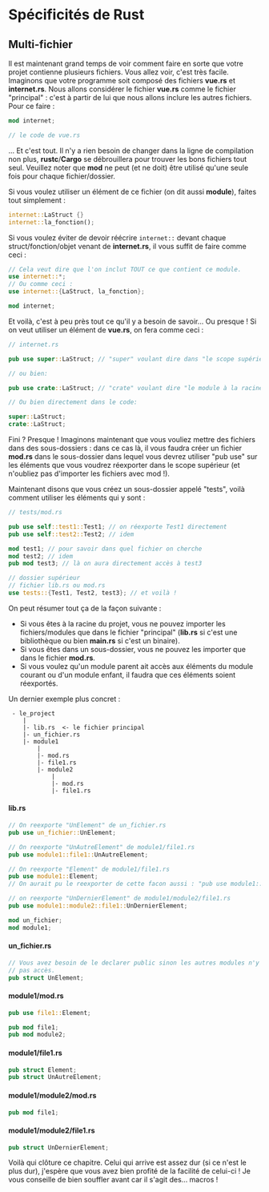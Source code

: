 # Spécificités de Rust

## Multi-fichier

Il est maintenant grand temps de voir comment faire en sorte que votre projet contienne plusieurs fichiers. Vous allez voir, c'est très facile. Imaginons que votre programme soit composé des fichiers __vue.rs__ et __internet.rs__. Nous allons considérer le fichier __vue.rs__ comme le fichier "principal" : c'est à partir de lui que nous allons inclure les autres fichiers. Pour ce faire :

```Rust
mod internet;

// le code de vue.rs
```

... Et c'est tout. Il n'y a rien besoin de changer dans la ligne de compilation non plus, __rustc__/__Cargo__ se débrouillera pour trouver les bons fichiers tout seul. Veuillez noter que __mod__ ne peut (et ne doit) être utilisé qu'une seule fois pour chaque fichier/dossier.

Si vous voulez utiliser un élément de ce fichier (on dit aussi __module__), faites tout simplement :

```Rust
internet::LaStruct {}
internet::la_fonction();
```

Si vous voulez éviter de devoir réécrire ``internet::`` devant chaque struct/fonction/objet venant de __internet.rs__, il vous suffit de faire comme ceci :

```Rust
// Cela veut dire que l'on inclut TOUT ce que contient ce module.
use internet::*;
// Ou comme ceci :
use internet::{LaStruct, la_fonction};

mod internet;
```

Et voilà, c'est à peu près tout ce qu'il y a besoin de savoir... Ou presque ! Si on veut utiliser un élément de __vue.rs__, on fera comme ceci :

```Rust
// internet.rs

pub use super::LaStruct; // "super" voulant dire dans "le scope supérieur".

// ou bien:

pub use crate::LaStruct; // "crate" voulant dire "le module à la racine de la crate".

// Ou bien directement dans le code:

super::LaStruct;
crate::LaStruct;
```

Fini ? Presque ! Imaginons maintenant que vous vouliez mettre des fichiers dans des sous-dossiers : dans ce cas là, il vous faudra créer un fichier __mod.rs__ dans le sous-dossier dans lequel vous devrez utiliser "pub use" sur les éléments que vous voudrez réexporter dans le scope supérieur (et n'oubliez pas d'importer les fichiers avec mod !).

Maintenant disons que vous créez un sous-dossier appelé "tests", voilà comment utiliser les éléments qui y sont :

```Rust
// tests/mod.rs

pub use self::test1::Test1; // on réexporte Test1 directement
pub use self::test2::Test2; // idem

mod test1; // pour savoir dans quel fichier on cherche
mod test2; // idem
pub mod test3; // là on aura directement accès à test3

// dossier supérieur
// fichier lib.rs ou mod.rs
use tests::{Test1, Test2, test3}; // et voilà !
```

On peut résumer tout ça de la façon suivante :

-   Si vous êtes à la racine du projet, vous ne pouvez importer les fichiers/modules que dans le fichier "principal" (**lib.rs** si c'est une bibliothèque ou bien **main.rs** si c'est un binaire).
-   Si vous êtes dans un sous-dossier, vous ne pouvez les importer que dans le fichier __mod.rs__.
-   Si vous voulez qu'un module parent ait accès aux éléments du module courant ou d'un module enfant, il faudra que ces éléments soient réexportés.

Un dernier exemple plus concret :

```
 - le_project
    |
    |- lib.rs  <- le fichier principal
    |- un_fichier.rs
    |- module1
        |
        |- mod.rs
        |- file1.rs
        |- module2
            |
            |- mod.rs
            |- file1.rs
```

#### lib.rs

```Rust
// On reexporte "UnElement" de un_fichier.rs
pub use un_fichier::UnElement;

// On reexporte "UnAutreElement" de module1/file1.rs
pub use module1::file1::UnAutreElement;

// On reexporte "Element" de module1/file1.rs
pub use module1::Element;
// On aurait pu le reexporter de cette facon aussi : "pub use module1::file1::Element;"

// on reexporte "UnDernierElement" de module1/module2/file1.rs
pub use module1::module2::file1::UnDernierElement;

mod un_fichier;
mod module1;
```

#### un_fichier.rs

```Rust
// Vous avez besoin de le declarer public sinon les autres modules n'y auront
// pas accès.
pub struct UnElement;
```

#### module1/mod.rs

```Rust
pub use file1::Element;

pub mod file1;
pub mod module2;
```

#### module1/file1.rs

```Rust
pub struct Element;
pub struct UnAutreElement;
```

#### module1/module2/mod.rs

```Rust
pub mod file1;
```

#### module1/module2/file1.rs

```Rust
pub struct UnDernierElement;
```

Voilà qui clôture ce chapitre. Celui qui arrive est assez dur (si ce n'est le plus dur), j'espère que vous avez bien profité de la facilité de celui-ci ! Je vous conseille de bien souffler avant car il s'agit des... macros !
